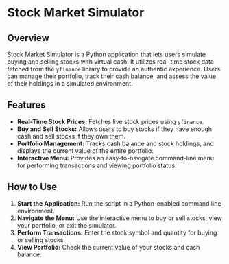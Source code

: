 # Stock Market Simulator

## Overview

Stock Market Simulator is a Python application that lets users simulate buying and selling stocks with virtual cash. It utilizes real-time stock data fetched from the `yfinance` library to provide an authentic experience. Users can manage their portfolio, track their cash balance, and assess the value of their holdings in a simulated environment.

## Features

- **Real-Time Stock Prices:** Fetches live stock prices using `yfinance`.
- **Buy and Sell Stocks:** Allows users to buy stocks if they have enough cash and sell stocks if they own them.
- **Portfolio Management:** Tracks cash balance and stock holdings, and displays the current value of the entire portfolio.
- **Interactive Menu:** Provides an easy-to-navigate command-line menu for performing transactions and viewing portfolio status.

## How to Use

1. **Start the Application:** Run the script in a Python-enabled command line environment.
2. **Navigate the Menu:** Use the interactive menu to buy or sell stocks, view your portfolio, or exit the simulator.
3. **Perform Transactions:** Enter the stock symbol and quantity for buying or selling stocks.
4. **View Portfolio:** Check the current value of your stocks and cash balance.
